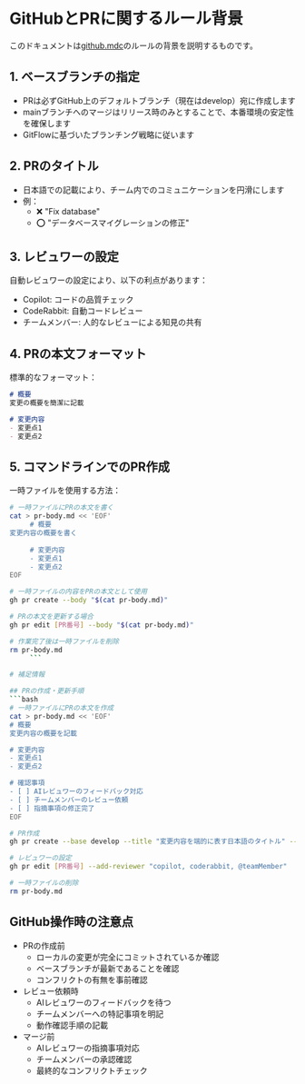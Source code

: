 # GitHubとPRに関するルール背景

このドキュメントは[github.mdc](./../rules/github.mdc)のルールの背景を説明するものです。

## 1. ベースブランチの指定
- PRは必ずGitHub上のデフォルトブランチ（現在はdevelop）宛に作成します
- mainブランチへのマージはリリース時のみとすることで、本番環境の安定性を確保します
- GitFlowに基づいたブランチング戦略に従います

## 2. PRのタイトル
- 日本語での記載により、チーム内でのコミュニケーションを円滑にします
- 例：
  - ❌ "Fix database"
  - ⭕️ "データベースマイグレーションの修正"

## 3. レビュワーの設定
自動レビュワーの設定により、以下の利点があります：
- Copilot: コードの品質チェック
- CodeRabbit: 自動コードレビュー
- チームメンバー: 人的なレビューによる知見の共有

## 4. PRの本文フォーマット
標準的なフォーマット：
```markdown
# 概要
変更の概要を簡潔に記載

# 変更内容
- 変更点1
- 変更点2
```

## 5. コマンドラインでのPR作成
一時ファイルを使用する方法：
```bash
# 一時ファイルにPRの本文を書く
cat > pr-body.md << 'EOF'
     # 概要
変更内容の概要を書く
     
     # 変更内容
     - 変更点1
     - 変更点2
EOF

# 一時ファイルの内容をPRの本文として使用
gh pr create --body "$(cat pr-body.md)"

# PRの本文を更新する場合
gh pr edit [PR番号] --body "$(cat pr-body.md)"

# 作業完了後は一時ファイルを削除
rm pr-body.md
     ```

# 補足情報

## PRの作成・更新手順
```bash
# 一時ファイルにPRの本文を作成
cat > pr-body.md << 'EOF'
# 概要
変更内容の概要を記載

# 変更内容
- 変更点1
- 変更点2

# 確認事項
- [ ] AIレビュワーのフィードバック対応
- [ ] チームメンバーのレビュー依頼
- [ ] 指摘事項の修正完了
EOF

# PR作成
gh pr create --base develop --title "変更内容を端的に表す日本語のタイトル" --body "$(cat pr-body.md)"

# レビュワーの設定
gh pr edit [PR番号] --add-reviewer "copilot, coderabbit, @teamMember"

# 一時ファイルの削除
rm pr-body.md
```

## GitHub操作時の注意点
- PRの作成前
  - ローカルの変更が完全にコミットされているか確認
  - ベースブランチが最新であることを確認
  - コンフリクトの有無を事前確認
- レビュー依頼時
  - AIレビュワーのフィードバックを待つ
  - チームメンバーへの特記事項を明記
  - 動作確認手順の記載
- マージ前
  - AIレビュワーの指摘事項対応
  - チームメンバーの承認確認
  - 最終的なコンフリクトチェック 